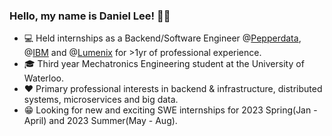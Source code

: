 ### Hello, my name is Daniel Lee! 👦🏻

- 💻 Held internships as a Backend/Software Engineer @[Pepperdata](https://www.pepperdata.com/), @[IBM](https://www.ibm.com/ca-en) and @[Lumenix](https://www.aimsplatform.io/) for >1yr of professional experience.
- 🎓 Third year Mechatronics Engineering student at the University of Waterloo.
- ❤️ Primary professional interests in backend & infrastructure, distributed systems, microservices and big data.
- 😁 Looking for new and exciting SWE internships for 2023 Spring(Jan - April) and 2023 Summer(May - Aug).

